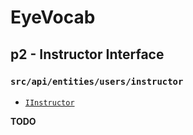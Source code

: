# EyeVocab
## p2 - Instructor Interface
### `src/api/entities/users/instructor`

* [`IInstructor`](./instructor.interface.ts)

**TODO**